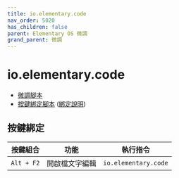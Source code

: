 ```yaml
---
title: io.elementary.code
nav_order: 5020
has_children: false
parent: Elementary OS 微調
grand_parent: 微調
---
```



# io.elementary.code

* [微調腳本](https://github.com/samwhelp/note-about-elementary-os/tree/gh-pages/_demo/adjustment/part-elementary/io.elementary.code)
* [按鍵綁定腳本](https://github.com/samwhelp/note-about-elementary-os/tree/gh-pages/_demo/adjustment/part-elementary/keybindings_custom) ([綁定說明](https://samwhelp.github.io/note-about-elementary-os/read/adjustment/elementary/keybindings_custom.html))


## 按鍵綁定

| 按鍵組合   | 功能           | 執行指令                        |
| ---------- | -------------- | ------------------------------- |
| `Alt + F2` | 開啟檔文字編輯 | `io.elementary.code`            |

